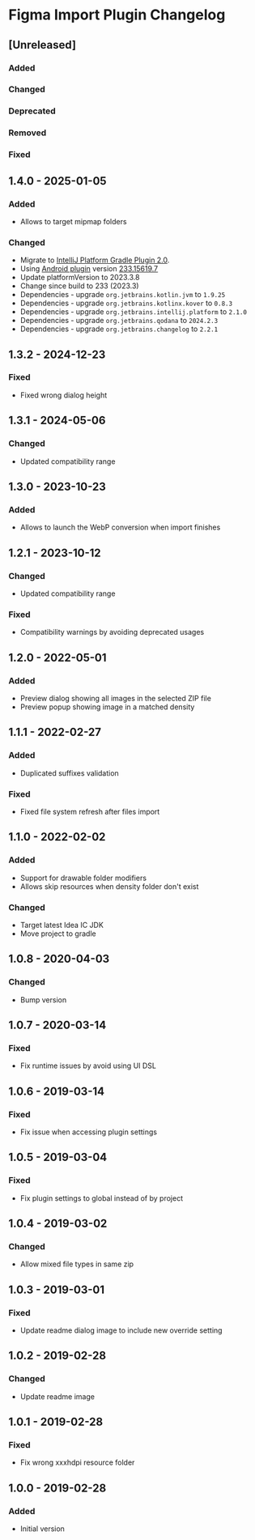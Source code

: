 <!-- Keep a Changelog guide -> https://keepachangelog.com -->

# Figma Import Plugin Changelog

## [Unreleased]

### Added

### Changed

### Deprecated

### Removed

### Fixed

## 1.4.0 - 2025-01-05

### Added

- Allows to target mipmap folders

### Changed

- Migrate to [IntelliJ Platform Gradle Plugin 2.0](https://blog.jetbrains.com/platform/2024/07/intellij-platform-gradle-plugin-2-0/).
- Using [Android plugin](https://plugins.jetbrains.com/plugin/22989-android) version [233.15619.7](https://plugins.jetbrains.com/plugin/22989-android/versions/stable/598665)
- Update platformVersion to 2023.3.8
- Change since build to 233 (2023.3)
- Dependencies - upgrade `org.jetbrains.kotlin.jvm` to `1.9.25`
- Dependencies - upgrade `org.jetbrains.kotlinx.kover` to `0.8.3`
- Dependencies - upgrade `org.jetbrains.intellij.platform` to `2.1.0`
- Dependencies - upgrade `org.jetbrains.qodana` to `2024.2.3`
- Dependencies - upgrade `org.jetbrains.changelog` to `2.2.1`

## 1.3.2 - 2024-12-23

### Fixed

- Fixed wrong dialog height

## 1.3.1 - 2024-05-06

### Changed

- Updated compatibility range

## 1.3.0 - 2023-10-23

### Added

- Allows to launch the WebP conversion when import finishes

## 1.2.1 - 2023-10-12

### Changed

- Updated compatibility range

### Fixed

- Compatibility warnings by avoiding deprecated usages

## 1.2.0 - 2022-05-01

### Added

- Preview dialog showing all images in the selected ZIP file
- Preview popup showing image in a matched density

## 1.1.1 - 2022-02-27

### Added

- Duplicated suffixes validation

### Fixed

- Fixed file system refresh after files import

## 1.1.0 - 2022-02-02

### Added

- Support for drawable folder modifiers
- Allows skip resources when density folder don't exist

### Changed

- Target latest Idea IC JDK
- Move project to gradle

## 1.0.8 - 2020-04-03

### Changed

- Bump version

## 1.0.7 - 2020-03-14

### Fixed

- Fix runtime issues by avoid using UI DSL

## 1.0.6 - 2019-03-14

### Fixed

- Fix issue when accessing plugin settings

## 1.0.5 - 2019-03-04

### Fixed

- Fix plugin settings to global instead of by project

## 1.0.4 - 2019-03-02

### Changed

- Allow mixed file types in same zip

## 1.0.3 - 2019-03-01

### Fixed

- Update readme dialog image to include new override setting

## 1.0.2 - 2019-02-28

### Changed

- Update readme image

## 1.0.1 - 2019-02-28

### Fixed

- Fix wrong xxxhdpi resource folder

## 1.0.0 - 2019-02-28

### Added

- Initial version
